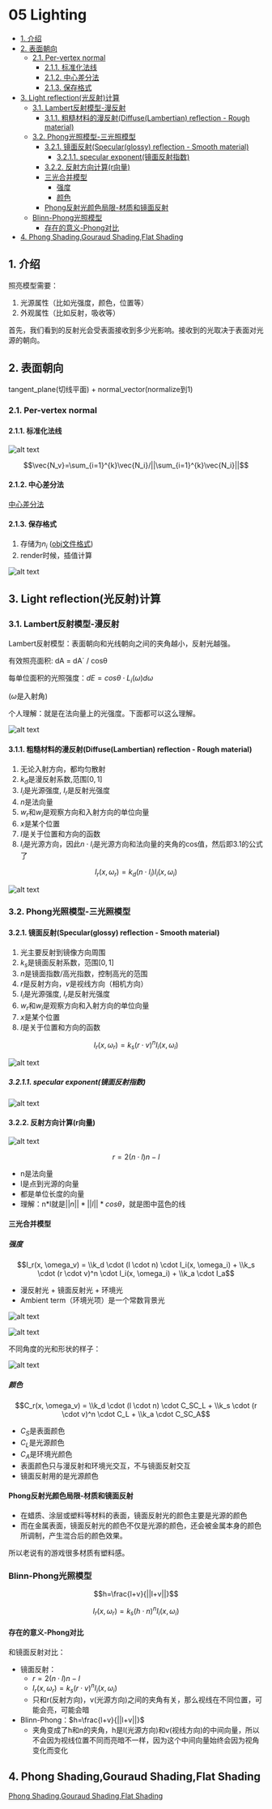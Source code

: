 # 05 Lighting

- [1. 介绍](#1-介绍)
- [2. 表面朝向](#2-表面朝向)
  - [2.1. Per-vertex normal](#21-per-vertex-normal)
    - [2.1.1. 标准化法线](#211-标准化法线)
    - [2.1.2. 中心差分法](#212-中心差分法)
    - [2.1.3. 保存格式](#213-保存格式)
- [3. Light reflection(光反射)计算](#3-light-reflection光反射计算)
  - [3.1. Lambert反射模型-漫反射](#31-lambert反射模型-漫反射)
    - [3.1.1. 粗糙材料的漫反射(Diffuse(Lambertian) reflection - Rough material)](#311-粗糙材料的漫反射diffuselambertian-reflection---rough-material)
  - [3.2. Phong光照模型-三光照模型](#32-phong光照模型-三光照模型)
    - [3.2.1. 镜面反射(Specular(glossy) reflection - Smooth material)](#321-镜面反射specularglossy-reflection---smooth-material)
      - [3.2.1.1. specular exponent(镜面反射指数)](#3211-specular-exponent镜面反射指数)
    - [3.2.2. 反射方向计算(r向量)](#322-反射方向计算r向量)
    - [三光合并模型](#三光合并模型)
      - [强度](#强度)
      - [颜色](#颜色)
    - [Phong反射光颜色局限-材质和镜面反射](#phong反射光颜色局限-材质和镜面反射)
  - [Blinn-Phong光照模型](#blinn-phong光照模型)
    - [存在的意义-Phong对比](#存在的意义-phong对比)
- [4. Phong Shading,Gouraud Shading,Flat Shading](#4-phong-shadinggouraud-shadingflat-shading)

## 1. 介绍

照亮模型需要：
1. 光源属性（比如光强度，颜色，位置等）
2. 外观属性（比如反射，吸收等）

首先，我们看到的反射光会受表面接收到多少光影响。接收到的光取决于表面对光源的朝向。

## 2. 表面朝向

tangent_plane(切线平面) + normal_vector(normalize到1)

### 2.1. Per-vertex normal

#### 2.1.1. 标准化法线

![alt text](_attachments/05Lighting/image.png)

$$\vec{N_v}=\sum_{i=1}^{k}\vec{N_i}/||\sum_{i=1}^{k}\vec{N_i}||$$

#### 2.1.2. 中心差分法

[中心差分法](../计算机图形学知识积累/中心差分法计算法线.md)

#### 2.1.3. 保存格式

1. 存储为$n_i$ ([obj文件格式](../计算机图形学知识积累/obj文件格式.md))
2. render时候，插值计算

![alt text](_attachments/05Lighting/image-1.png)

## 3. Light reflection(光反射)计算

### 3.1. Lambert反射模型-漫反射

Lambert反射模型：表面朝向和光线朝向之间的夹角越小，反射光越强。

有效照亮面积: dA = dA´ / cosθ

每单位面积的光照强度：$dE = cos\theta \cdot L_i(\omega)d\omega$

($\omega$是入射角)

个人理解：就是在法向量上的光强度。下面都可以这么理解。

![alt text](_attachments/05Lighting/image-2.png)

#### 3.1.1. 粗糙材料的漫反射(Diffuse(Lambertian) reflection - Rough material)

1. 无论入射方向，都均匀散射
2. $k_d$是漫反射系数,范围$[0,1]$
3. $I_i$是光源强度, $I_r$是反射光强度
4. $n$是法向量
5. $w_r$和$w_i$是观察方向和入射方向的单位向量
6. $x$是某个位置
7. $I$是关于位置和方向的函数
8. $l_i$是光源方向，因此$n\cdot l_i$是光源方向和法向量的夹角的cos值，然后即3.1的公式了

$$I_r(x,\omega_r)=k_d(n\cdot l_i)I_i(x,\omega_i)$$

![alt text](_attachments/05Lighting/image-3.png)

### 3.2. Phong光照模型-三光照模型

#### 3.2.1. 镜面反射(Specular(glossy) reflection - Smooth material)
1. 光主要反射到镜像方向周围
2. $k_s$是镜面反射系数，范围$[0,1]$
3. $n$是镜面指数/高光指数，控制高光的范围
4. $r$是反射方向，$v$是视线方向（相机方向）
5. $I_i$是光源强度, $I_r$是反射光强度
6. $w_r$和$w_i$是观察方向和入射方向的单位向量
7. $x$是某个位置
8. $I$是关于位置和方向的函数

$$I_r(x,\omega_r)=k_s(r\cdot v)^nI_i(x,\omega_i)$$

![alt text](_attachments/05Lighting/image-4.png)

##### 3.2.1.1. specular exponent(镜面反射指数)

![alt text](_attachments/05Lighting/image-6.png)

#### 3.2.2. 反射方向计算(r向量)

![alt text](_attachments/05Lighting/image-5.png)

$$r=2(n\cdot l)n-l$$

* n是法向量
* l是点到光源的向量
* 都是单位长度的向量
* 理解：n*l就是$||n||*||l||*cosθ$，就是图中蓝色的线

#### 三光合并模型

##### 强度

$$I_r(x, \omega_v) = \\k_d \cdot (l \cdot n) \cdot I_i(x, \omega_i) + \\k_s \cdot (r \cdot v)^n \cdot I_i(x, \omega_i) + \\k_a \cdot I_a$$

* 漫反射光 + 镜面反射光 + 环境光
* Ambient term（环境光项）是一个常数背景光

![alt text](_attachments/05Lighting/image-8.png)

![alt text](_attachments/05Lighting/image-7.png)

不同角度的光和形状的样子：

![alt text](_attachments/05Lighting/image-9.png)

##### 颜色

$$C_r(x, \omega_v) = \\k_d \cdot (l \cdot n) \cdot C_SC_L + \\k_s \cdot (r \cdot v)^n \cdot C_L + \\k_a \cdot C_SC_A$$

* $C_S$是表面颜色
* $C_L$是光源颜色
* $C_A$是环境光颜色
* 表面颜色只与漫反射和环境光交互，不与镜面反射交互
* 镜面反射用的是光源颜色

#### Phong反射光颜色局限-材质和镜面反射

* 在蜡质、涂层或塑料等材料的表面，镜面反射光的颜色主要是光源的颜色
* 而在金属表面，镜面反射光的颜色不仅是光源的颜色，还会被金属本身的颜色所调制，产生混合后的颜色效果。

所以老说有的游戏很多材质有塑料感。

### Blinn-Phong光照模型

$$h=\frac{l+v}{||l+v||}$$

$$I_r(x,\omega_r)=k_s(h\cdot n)^nI_i(x,\omega_i)$$

#### 存在的意义-Phong对比

和镜面反射对比：
* 镜面反射：
  * $r=2(n\cdot l)n-l$
  * $I_r(x,\omega_r)=k_s(r\cdot v)^nI_i(x,\omega_i)$
  * 只和r(反射方向)，v(光源方向)之间的夹角有关，那么视线在不同位置，可能会亮，可能会暗
* Blinn-Phong：$h=\frac{l+v}{||l+v||}$
  * 夹角变成了h和n的夹角，h是l(光源方向)和v(视线方向)的中间向量，所以不会因为视线位置不同而亮暗不一样，因为这个中间向量始终会因为视角变化而变化

## 4. Phong Shading,Gouraud Shading,Flat Shading

[Phong Shading,Gouraud Shading,Flat Shading](./03Shading.md)
